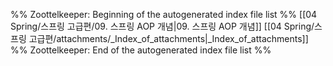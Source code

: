%% Zoottelkeeper: Beginning of the autogenerated index file list  %%
 [[04 Spring/스프링 고급편/09. 스프링 AOP 개념|09. 스프링 AOP 개념]]
 [[04 Spring/스프링 고급편/attachments/_Index_of_attachments|_Index_of_attachments]]
%% Zoottelkeeper: End of the autogenerated index file list  %%
